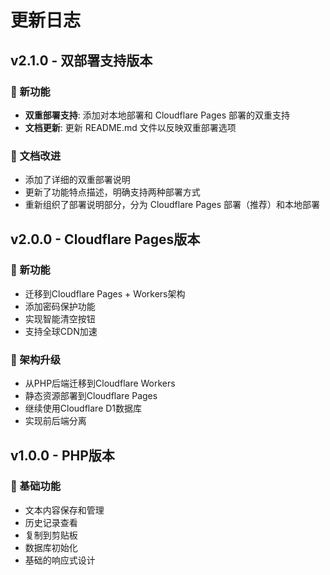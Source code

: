 # 更新日志

## v2.1.0 - 双部署支持版本

### 🎉 新功能
- **双重部署支持**: 添加对本地部署和 Cloudflare Pages 部署的双重支持
- **文档更新**: 更新 README.md 文件以反映双重部署选项

### 📝 文档改进
- 添加了详细的双重部署说明
- 更新了功能特点描述，明确支持两种部署方式
- 重新组织了部署说明部分，分为 Cloudflare Pages 部署（推荐）和本地部署

## v2.0.0 - Cloudflare Pages版本

### 🎉 新功能
- 迁移到Cloudflare Pages + Workers架构
- 添加密码保护功能
- 实现智能清空按钮
- 支持全球CDN加速

### 🔄 架构升级
- 从PHP后端迁移到Cloudflare Workers
- 静态资源部署到Cloudflare Pages
- 继续使用Cloudflare D1数据库
- 实现前后端分离

## v1.0.0 - PHP版本

### 📝 基础功能
- 文本内容保存和管理
- 历史记录查看
- 复制到剪贴板
- 数据库初始化
- 基础的响应式设计